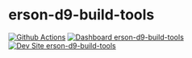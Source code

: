 # erson-d9-build-tools

[![Github Actions](https://github.com/ersonjn/erson-d9-build-tools/actions/workflows/build_deploy_and_test.yml/badge.svg)](https://github.com/ersonjn/erson-d9-build-tools/actions/workflows/build_deploy_and_test.yml)
[![Dashboard erson-d9-build-tools](https://img.shields.io/badge/dashboard-erson_d9_build_tools-yellow.svg)](https://dashboard.pantheon.io/sites/b46fe619-d7b2-40eb-b8dc-2449f68bf8d3#dev/code)
[![Dev Site erson-d9-build-tools](https://img.shields.io/badge/site-erson_d9_build_tools-blue.svg)](http://dev-erson-d9-build-tools.pantheonsite.io/)